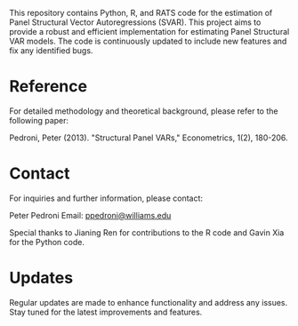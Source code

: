 This repository contains Python, R, and RATS code for the estimation of Panel Structural Vector Autoregressions (SVAR).
This project aims to provide a robust and efficient implementation for estimating Panel Structural VAR models.
The code is continuously updated to include new features and fix any identified bugs.

# Reference
For detailed methodology and theoretical background, please refer to the following paper:

Pedroni, Peter (2013). "Structural Panel VARs," Econometrics, 1(2), 180-206.

# Contact
For inquiries and further information, please contact:

Peter Pedroni
Email: ppedroni@williams.edu

Special thanks to Jianing Ren for contributions to the R code and Gavin Xia for the Python code.

# Updates
Regular updates are made to enhance functionality and address any issues.
Stay tuned for the latest improvements and features.
